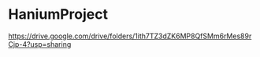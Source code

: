 # HaniumProject
https://drive.google.com/drive/folders/1ith7TZ3dZK6MP8QfSMm6rMes89rCjp-4?usp=sharing
